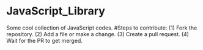 # JavaScript_Library
Some cool collection of JavaScript codes.
#Steps to contribute:
(1) Fork the repository.
(2) Add a file or make a change. 
(3) Create a pull request. 
(4) Wait for the PR to get merged.
